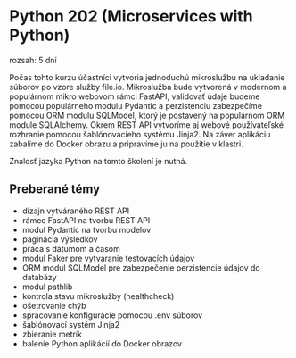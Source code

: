# Python 202 (Microservices with Python)

rozsah: 5 dní

Počas tohto kurzu účastníci vytvoria jednoduchú mikroslužbu na ukladanie súborov po vzore služby file.io. Mikroslužba
bude vytvorená v modernom a populárnom mikro webovom rámci FastAPI, validovať údaje budeme pomocou populárneho modulu
Pydantic a perzistenciu zabezpečíme pomocou ORM modulu SQLModel, ktorý je postavený na populárnom ORM module SQLAlchemy.
Okrem REST API vytvoríme aj webové používateľské rozhranie pomocou šablónovacieho systému Jinja2. Na záver aplikáciu
zabalíme do Docker obrazu a pripravíme ju na použitie v klastri.

Znalosť jazyka Python na tomto školení je nutná.

## Preberané témy

* dizajn vytváraného REST API
* rámec FastAPI na tvorbu REST API
* modul Pydantic na tvorbu modelov
* paginácia výsledkov
* práca s dátumom a časom
* modul Faker pre vytváranie testovacích údajov
* ORM modul SQLModel pre zabezpečenie perzistencie údajov do databázy
* modul pathlib
* kontrola stavu mikroslužby (healthcheck)
* ošetrovanie chýb
* spracovanie konfigurácie pomocou .env súborov
* šablónovací systém Jinja2
* zbieranie metrík
* balenie Python aplikácií do Docker obrazov

